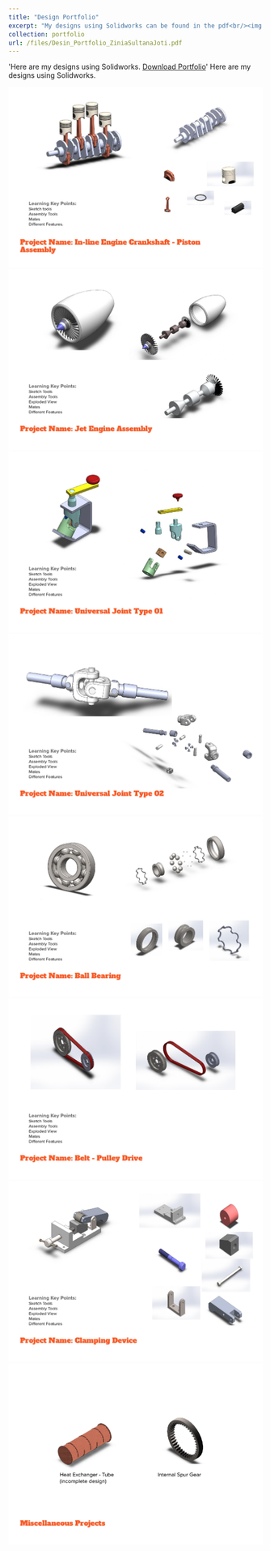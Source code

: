 ```yaml
---
title: "Design Portfolio"
excerpt: "My designs using Solidworks can be found in the pdf<br/><img src='/images/500x300.png'>"
collection: portfolio
url: /files/Desin_Portfolio_ZiniaSultanaJoti.pdf
---
```

'Here are my designs using Solidworks.
<a href="/files/Desin_Portfolio_ZiniaSultanaJoti.pdf" download="Design_Portfolio_ZiniaSultanaJoti.pdf" class="download-btn">Download Portfolio</a>'
Here are my designs using Solidworks.

<div class="design-gallery">
  <img src="/images/Design1.jpg" alt="Design 1">
  <img src="/images/Design2.jpg" alt="Design 2">
  <img src="/images/Design3.jpg" alt="Design 3">
  <img src="/images/Design4.jpg" alt="Design 4">
  <img src="/images/Design5.jpg" alt="Design 5">
  <img src="/images/Design6.jpg" alt="Design 6">
  <img src="/images/Design7.jpg" alt="Design 7">
  <img src="/images/Design8.jpg" alt="Design 8">
  </div>